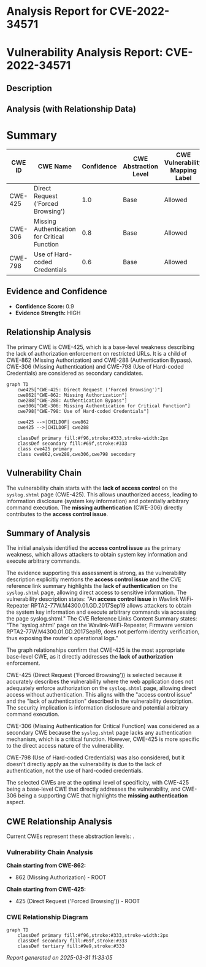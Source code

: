 # Analysis Report for CVE-2022-34571

# Vulnerability Analysis Report: CVE-2022-34571

## Description



## Analysis (with Relationship Data)

# Summary
| CWE ID | CWE Name | Confidence | CWE Abstraction Level | CWE Vulnerability Mapping Label | CWE-Vulnerability Mapping Notes |
|---|---|---|---|---|---|
| CWE-425 | Direct Request ('Forced Browsing') | 1.0 | Base | Allowed | Primary CWE |
| CWE-306 | Missing Authentication for Critical Function | 0.8 | Base | Allowed | Secondary Candidate |
| CWE-798 | Use of Hard-coded Credentials | 0.6 | Base | Allowed | Secondary Candidate |

## Evidence and Confidence

*   **Confidence Score:** 0.9
*   **Evidence Strength:** HIGH

## Relationship Analysis
The primary CWE is CWE-425, which is a base-level weakness describing the lack of authorization enforcement on restricted URLs. It is a child of CWE-862 (Missing Authorization) and CWE-288 (Authentication Bypass). CWE-306 (Missing Authentication) and CWE-798 (Use of Hard-coded Credentials) are considered as secondary candidates.

```mermaid
graph TD
    cwe425["CWE-425: Direct Request ('Forced Browsing')"]
    cwe862["CWE-862: Missing Authorization"]
    cwe288["CWE-288: Authentication Bypass"]
    cwe306["CWE-306: Missing Authentication for Critical Function"]
    cwe798["CWE-798: Use of Hard-coded Credentials"]
    
    cwe425 -->|CHILDOF| cwe862
    cwe425 -->|CHILDOF| cwe288

    classDef primary fill:#f96,stroke:#333,stroke-width:2px
    classDef secondary fill:#69f,stroke:#333
    class cwe425 primary
    class cwe862,cwe288,cwe306,cwe798 secondary
```

## Vulnerability Chain
The vulnerability chain starts with the **lack of access control** on the `syslog.shtml` page (CWE-425). This allows unauthorized access, leading to information disclosure (system key information) and potentially arbitrary command execution. The **missing authentication** (CWE-306) directly contributes to the **access control issue**.

## Summary of Analysis
The initial analysis identified the **access control issue** as the primary weakness, which allows attackers to obtain system key information and execute arbitrary commands.

The evidence supporting this assessment is strong, as the vulnerability description explicitly mentions the **access control issue** and the CVE reference link summary highlights the **lack of authentication** on the `syslog.shtml` page, allowing direct access to sensitive information. The vulnerability description states: "An **access control issue** in Wavlink WiFi-Repeater RPTA2-77W.M4300.01.GD.2017Sep19 allows attackers to obtain the system key information and execute arbitrary commands via accessing the page syslog.shtml." The CVE Reference Links Content Summary states: "The 'syslog.shtml' page on the Wavlink-WiFi-Repeater, Firmware version RPTA2-77W.M4300.01.GD.2017Sep19, does not perform identity verification, thus exposing the router's operational logs."

The graph relationships confirm that CWE-425 is the most appropriate base-level CWE, as it directly addresses the **lack of authorization** enforcement.

CWE-425 (Direct Request ('Forced Browsing')) is selected because it accurately describes the vulnerability where the web application does not adequately enforce authorization on the `syslog.shtml` page, allowing direct access without authentication. This aligns with the "access control issue" and the "lack of authentication" described in the vulnerability description. The security implication is information disclosure and potential arbitrary command execution.

CWE-306 (Missing Authentication for Critical Function) was considered as a secondary CWE because the `syslog.shtml` page lacks any authentication mechanism, which is a critical function. However, CWE-425 is more specific to the direct access nature of the vulnerability.

CWE-798 (Use of Hard-coded Credentials) was also considered, but it doesn't directly apply as the vulnerability is due to the lack of authentication, not the use of hard-coded credentials.

The selected CWEs are at the optimal level of specificity, with CWE-425 being a base-level CWE that directly addresses the vulnerability, and CWE-306 being a supporting CWE that highlights the **missing authentication** aspect.


## CWE Relationship Analysis

Current CWEs represent these abstraction levels: .


### Vulnerability Chain Analysis

**Chain starting from CWE-862:**
- 862 (Missing Authorization) - ROOT


**Chain starting from CWE-425:**
- 425 (Direct Request ('Forced Browsing')) - ROOT



### CWE Relationship Diagram

```mermaid
graph TD
    classDef primary fill:#f96,stroke:#333,stroke-width:2px
    classDef secondary fill:#69f,stroke:#333
    classDef tertiary fill:#9e9,stroke:#333
```



*Report generated on 2025-03-31 11:33:05*
